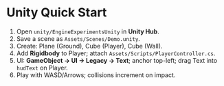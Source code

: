 # Unity Quick Start
1) Open `unity/EngineExperimentsUnity` in **Unity Hub**.
2) Save a scene as `Assets/Scenes/Demo.unity`.
3) Create: Plane (Ground), Cube (Player), Cube (Wall).
4) Add **Rigidbody** to Player; attach `Assets/Scripts/PlayerController.cs`.
5) UI: **GameObject → UI → Legacy → Text**; anchor top-left; drag Text into `hudText` on Player.
6) Play with WASD/Arrows; collisions increment on impact.
